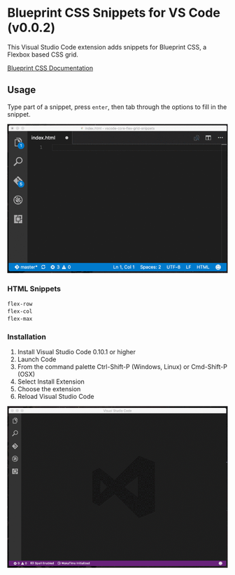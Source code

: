 # Blueprint CSS Snippets for VS Code (v0.0.2)
This Visual Studio Code extension adds snippets for Blueprint CSS, a 
Flexbox based CSS grid.

[Blueprint CSS Documentation](https://blueprintcss.io)

## Usage
Type part of a snippet, press `enter`, then tab through the
options to fill in the snippet.

![Use Extension](images/snippets.gif)

### HTML Snippets
```html
flex-row
flex-col
flex-max
```

### Installation

1. Install Visual Studio Code 0.10.1 or higher
1. Launch Code
1. From the command palette Ctrl-Shift-P (Windows, Linux) or Cmd-Shift-P (OSX)
1. Select Install Extension
1. Choose the extension
1. Reload Visual Studio Code

![Use Extension](images/install.gif)